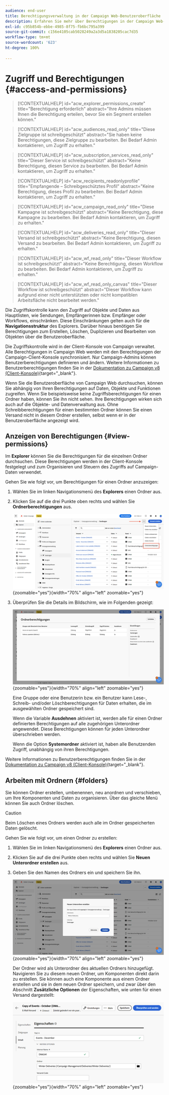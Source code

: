 ```yaml
---
audience: end-user
title: Berechtigungsverwaltung in der Campaign Web-Benutzeroberfläche
description: Erfahren Sie mehr über Berechtigungen in der Campaign Web-Benutzeroberfläche
exl-id: c95b854b-ebbe-4985-8f75-fb6bc795a399
source-git-commit: c156e4105cab5028249a2a3d5a1838205cac7d35
workflow-type: tm+mt
source-wordcount: '623'
ht-degree: 100%

---
```


# Zugriff und Berechtigungen {#access-and-permissions}

>[!CONTEXTUALHELP]
>id="acw_explorer_permissions_create"
>title="Berechtigung erforderlich"
>abstract="Ihre Admins müssen Ihnen die Berechtigung erteilen, bevor Sie ein Segment erstellen können."

>[!CONTEXTUALHELP]
>id="acw_audiences_read_only"
>title="Diese Zielgruppe ist schreibgeschützt"
>abstract="Sie haben keine Berechtigungen, diese Zielgruppe zu bearbeiten. Bei Bedarf Admin kontaktieren, um Zugriff zu erhalten."

>[!CONTEXTUALHELP]
>id="acw_subscription_services_read_only"
>title="Dieser Service ist schreibgeschützt"
>abstract="Keine Berechtigung, diesen Service zu bearbeiten. Bei Bedarf Admin kontaktieren, um Zugriff zu erhalten."

>[!CONTEXTUALHELP]
>id="acw_recipients_readonlyprofile"
>title="Empfangende – Schreibgeschütztes Profil"
>abstract="Keine Berechtigung, dieses Profil zu bearbeiten. Bei Bedarf Admin kontaktieren, um Zugriff zu erhalten."

>[!CONTEXTUALHELP]
>id="acw_campaign_read_only"
>title="Diese Kampagne ist schreibgeschützt"
>abstract="Keine Berechtigung, diese Kampagne zu bearbeiten. Bei Bedarf Admin kontaktieren, um Zugriff zu erhalten."

>[!CONTEXTUALHELP]
>id="acw_deliveries_read_only"
>title="Dieser Versand ist schreibgeschützt"
>abstract="Keine Berechtigung, diesen Versand zu bearbeiten. Bei Bedarf Admin kontaktieren, um Zugriff zu erhalten."


>[!CONTEXTUALHELP]
>id="acw_wf_read_only"
>title="Dieser Workflow ist schreibgeschützt"
>abstract="Keine Berechtigung, diesen Workflow zu bearbeiten. Bei Bedarf Admin kontaktieren, um Zugriff zu erhalten."

>[!CONTEXTUALHELP]
>id="acw_wf_read_only_canvas"
>title="Dieser Workflow ist schreibgeschützt"
>abstract="Dieser Workflow kann aufgrund einer nicht unterstützten oder nicht kompatiblen Arbeitsfläche nicht bearbeitet werden."

Die Zugriffskontrolle kann den Zugriff auf Objekte und Daten aus Hauptlisten, wie Sendungen, Empfängerinnen bzw. Empfänger oder Workflows, einschränken. Diese Einschränkungen gelten auch für die **Navigationsstruktur** des Explorers. Darüber hinaus benötigen Sie Berechtigungen zum Erstellen, Löschen, Duplizieren und Bearbeiten von Objekten über die Benutzeroberfläche.

Die Zugriffskontrolle wird in der Client-Konsole von Campaign verwaltet. Alle Berechtigungen in Campaign Web werden mit den Berechtigungen der Campaign-Client-Konsole synchronisiert. Nur Campaign-Admins können Benutzerberechtigungen definieren und ändern. Weitere Informationen zu Benutzerberechtigungen finden Sie in der [Dokumentation zu Campaign v8 (Client-Konsole)](https://experienceleague.adobe.com/docs/campaign/campaign-v8/admin/permissions/gs-permissions.html?lang=de){target="_blank"}.

Wenn Sie die Benutzeroberfläche von Campaign Web durchsuchen, können Sie abhängig von Ihren Berechtigungen auf Daten, Objekte und Funktionen zugreifen. Wenn Sie beispielsweise keine Zugriffsberechtigungen für einen Ordner haben, können Sie ihn nicht sehen. Ihre Berechtigungen wirken sich auch auf die Objekte- und Datenverwaltung aus. Ohne Schreibberechtigungen für einen bestimmten Ordner können Sie einen Versand nicht in diesem Ordner erstellen, selbst wenn er in der Benutzeroberfläche angezeigt wird.

## Anzeigen von Berechtigungen {#view-permissions}

Im **Explorer** können Sie die Berechtigungen für die einzelnen Ordner durchsuchen. Diese Berechtigungen werden in der Client-Konsole festgelegt und zum Organisieren und Steuern des Zugriffs auf Campaign-Daten verwendet.

Gehen Sie wie folgt vor, um Berechtigungen für einen Ordner anzuzeigen:

1. Wählen Sie im linken Navigationsmenü des **Explorers** einen Ordner aus.
1. Klicken Sie auf die drei Punkte oben rechts und wählen Sie **Ordnerberechtigungen** aus.

   ![](assets/permissions-view-menu.png){zoomable=&quot;yes&quot;}{width="70%" align="left" zoomable="yes"}

1. Überprüfen Sie die Details im Bildschirm, wie im Folgenden gezeigt:

   ![](assets/permissions-view-screen.png){zoomable=&quot;yes&quot;}{width="70%" align="left" zoomable="yes"}

   Eine Gruppe oder eine Benutzerin bzw. ein Benutzer kann Lese-, Schreib- und/oder Löschberechtigungen für Daten erhalten, die im ausgewählten Ordner gespeichert sind.

   Wenn die Variable **Ausdehnen** aktiviert ist, werden alle für einen Ordner definierten Berechtigungen auf alle zugehörigen Unterordner angewendet. Diese Berechtigungen können für jeden Unterordner überschrieben werden.

   Wenn die Option **Systemordner** aktiviert ist, haben alle Benutzenden Zugriff, unabhängig von ihren Berechtigungen.

Weitere Informationen zu Benutzerberechtigungen finden Sie in der [Dokumentation zu Campaign v8 (Client-Konsole)](https://experienceleague.adobe.com/docs/campaign/campaign-v8/admin/permissions/folder-permissions.html?lang=de){target="_blank"}.


## Arbeiten mit Ordnern {#folders}

Sie können Ordner erstellen, umbenennen, neu anordnen und verschieben, um Ihre Komponenten und Daten zu organisieren. Über das gleiche Menü können Sie auch Ordner löschen.

>[!CAUTION]
>
>Beim Löschen eines Ordners werden auch alle im Ordner gespeicherten Daten gelöscht.

Gehen Sie wie folgt vor, um einen Ordner zu erstellen:

1. Wählen Sie im linken Navigationsmenü des **Explorers** einen Ordner aus.
1. Klicken Sie auf die drei Punkte oben rechts und wählen Sie **Neuen Unterordner erstellen** aus.
1. Geben Sie den Namen des Ordners ein und speichern Sie ihn.

   ![](assets/create-new-subfolder.png){zoomable=&quot;yes&quot;}{width="70%" align="left" zoomable="yes"}

   Der Ordner wird als Unterordner des aktuellen Ordners hinzugefügt. Navigieren Sie zu diesem neuen Ordner, um Komponenten direkt darin zu erstellen. Sie können auch eine Komponente aus einem Ordner erstellen und sie in dem neuen Ordner speichern, und zwar über den Abschnitt **Zusätzliche Optionen** der Eigenschaften, wie unten für einen Versand dargestellt:

   ![](assets/delivery-properties-folder.png){zoomable=&quot;yes&quot;}{width="70%" align="left" zoomable="yes"}
